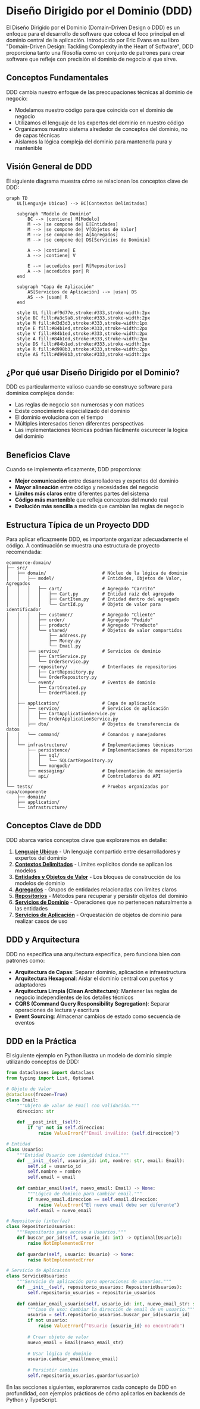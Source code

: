 # Diseño Dirigido por el Dominio (DDD)

El Diseño Dirigido por el Dominio (Domain-Driven Design o DDD) es un enfoque para el desarrollo de software que coloca el foco principal en el dominio central de la aplicación. Introducido por Eric Evans en su libro "Domain-Driven Design: Tackling Complexity in the Heart of Software", DDD proporciona tanto una filosofía como un conjunto de patrones para crear software que refleje con precisión el dominio de negocio al que sirve.

## Conceptos Fundamentales

DDD cambia nuestro enfoque de las preocupaciones técnicas al dominio de negocio:

- Modelamos nuestro código para que coincida con el dominio de negocio
- Utilizamos el lenguaje de los expertos del dominio en nuestro código
- Organizamos nuestro sistema alrededor de conceptos del dominio, no de capas técnicas
- Aislamos la lógica compleja del dominio para mantenerla pura y mantenible

## Visión General de DDD

El siguiente diagrama muestra cómo se relacionan los conceptos clave de DDD:

```mermaid
graph TD
    UL[Lenguaje Ubicuo] --> BC[Contextos Delimitados]
    
    subgraph "Modelo de Dominio"
        BC --> |contiene| M[Modelo]
        M --> |se compone de| E[Entidades]
        M --> |se compone de| V[Objetos de Valor]
        M --> |se compone de| A[Agregados]
        M --> |se compone de| DS[Servicios de Dominio]
        
        A --> |contiene| E
        A --> |contiene| V
        
        E --> |accedidos por| R[Repositorios]
        A --> |accedidos por| R
    end
    
    subgraph "Capa de Aplicación"
        AS[Servicios de Aplicación] --> |usan| DS
        AS --> |usan| R
    end
    
    style UL fill:#f9d77e,stroke:#333,stroke-width:2px
    style BC fill:#a3c9a8,stroke:#333,stroke-width:2px
    style M fill:#d3d3d3,stroke:#333,stroke-width:1px
    style E fill:#84b1ed,stroke:#333,stroke-width:2px
    style V fill:#84b1ed,stroke:#333,stroke-width:2px
    style A fill:#84b1ed,stroke:#333,stroke-width:2px
    style DS fill:#84b1ed,stroke:#333,stroke-width:2px
    style R fill:#d998b3,stroke:#333,stroke-width:2px
    style AS fill:#d998b3,stroke:#333,stroke-width:2px
```

## ¿Por qué usar Diseño Dirigido por el Dominio?

DDD es particularmente valioso cuando se construye software para dominios complejos donde:

- Las reglas de negocio son numerosas y con matices
- Existe conocimiento especializado del dominio
- El dominio evoluciona con el tiempo
- Múltiples interesados tienen diferentes perspectivas
- Las implementaciones técnicas podrían fácilmente oscurecer la lógica del dominio

## Beneficios Clave

Cuando se implementa eficazmente, DDD proporciona:

- **Mejor comunicación** entre desarrolladores y expertos del dominio
- **Mayor alineación** entre código y necesidades del negocio
- **Límites más claros** entre diferentes partes del sistema
- **Código más mantenible** que refleja conceptos del mundo real
- **Evolución más sencilla** a medida que cambian las reglas de negocio

## Estructura Típica de un Proyecto DDD

Para aplicar eficazmente DDD, es importante organizar adecuadamente el código. A continuación se muestra una estructura de proyecto recomendada:

```
ecommerce-domain/
├── src/
│   ├── domain/                     # Núcleo de la lógica de dominio
│   │   ├── model/                  # Entidades, Objetos de Valor, Agregados
│   │   │   ├── cart/               # Agregado "Carrito"
│   │   │   │   ├── Cart.py         # Entidad raíz del agregado
│   │   │   │   ├── CartItem.py     # Entidad dentro del agregado
│   │   │   │   └── CartId.py       # Objeto de valor para identificador
│   │   │   ├── customer/           # Agregado "Cliente"
│   │   │   ├── order/              # Agregado "Pedido"
│   │   │   ├── product/            # Agregado "Producto"
│   │   │   └── shared/             # Objetos de valor compartidos
│   │   │       ├── Address.py
│   │   │       ├── Money.py
│   │   │       └── Email.py
│   │   ├── service/                # Servicios de dominio
│   │   │   ├── CartService.py
│   │   │   └── OrderService.py
│   │   ├── repository/             # Interfaces de repositorios
│   │   │   ├── CartRepository.py
│   │   │   └── OrderRepository.py
│   │   └── event/                  # Eventos de dominio
│   │       ├── CartCreated.py
│   │       └── OrderPlaced.py
│   │
│   ├── application/                # Capa de aplicación
│   │   ├── service/                # Servicios de aplicación
│   │   │   ├── CartApplicationService.py
│   │   │   └── OrderApplicationService.py
│   │   ├── dto/                    # Objetos de transferencia de datos
│   │   └── command/                # Comandos y manejadores
│   │
│   └── infrastructure/             # Implementaciones técnicas
│       ├── persistence/            # Implementaciones de repositorios
│       │   ├── sql/
│       │   │   └── SQLCartRepository.py
│       │   └── mongodb/
│       ├── messaging/              # Implementación de mensajería
│       └── api/                    # Controladores de API
│
└── tests/                          # Pruebas organizadas por capa/componente
    ├── domain/
    ├── application/
    └── infrastructure/
```

## Conceptos Clave de DDD

DDD abarca varios conceptos clave que exploraremos en detalle:

1. [**Lenguaje Ubicuo**](ubiquitous-language.md) - Un lenguaje compartido entre desarrolladores y expertos del dominio
2. [**Contextos Delimitados**](bounded-contexts.md) - Límites explícitos donde se aplican los modelos
3. [**Entidades y Objetos de Valor**](entities-value-objects.md) - Los bloques de construcción de los modelos de dominio
4. [**Agregados**](aggregates.md) - Grupos de entidades relacionadas con límites claros
5. [**Repositorios**](repositories.md) - Métodos para recuperar y persistir objetos del dominio
6. [**Servicios de Dominio**](domain-services.md) - Operaciones que no pertenecen naturalmente a las entidades
7. [**Servicios de Aplicación**](application-services.md) - Orquestación de objetos de dominio para realizar casos de uso

## DDD y Arquitectura

DDD no especifica una arquitectura específica, pero funciona bien con patrones como:

- **Arquitectura de Capas**: Separar dominio, aplicación e infraestructura
- **Arquitectura Hexagonal**: Aislar el dominio central con puertos y adaptadores
- **Arquitectura Limpia (Clean Architecture)**: Mantener las reglas de negocio independientes de los detalles técnicos
- **CQRS (Command Query Responsibility Segregation)**: Separar operaciones de lectura y escritura
- **Event Sourcing**: Almacenar cambios de estado como secuencia de eventos

## DDD en la Práctica

El siguiente ejemplo en Python ilustra un modelo de dominio simple utilizando conceptos de DDD:

```python
from dataclasses import dataclass
from typing import List, Optional

# Objeto de Valor
@dataclass(frozen=True)
class Email:
    """Objeto de valor de Email con validación."""
    direccion: str
    
    def __post_init__(self):
        if "@" not in self.direccion:
            raise ValueError(f"Email inválido: {self.direccion}")

# Entidad
class Usuario:
    """Entidad Usuario con identidad única."""
    def __init__(self, usuario_id: int, nombre: str, email: Email):
        self.id = usuario_id
        self.nombre = nombre
        self.email = email
    
    def cambiar_email(self, nuevo_email: Email) -> None:
        """Lógica de dominio para cambiar email."""
        if nuevo_email.direccion == self.email.direccion:
            raise ValueError("El nuevo email debe ser diferente")
        self.email = nuevo_email

# Repositorio (interfaz)
class RepositorioUsuarios:
    """Repositorio para acceso a Usuarios."""
    def buscar_por_id(self, usuario_id: int) -> Optional[Usuario]:
        raise NotImplementedError
        
    def guardar(self, usuario: Usuario) -> None:
        raise NotImplementedError

# Servicio de Aplicación
class ServicioUsuarios:
    """Servicio de aplicación para operaciones de usuarios."""
    def __init__(self, repositorio_usuarios: RepositorioUsuarios):
        self.repositorio_usuarios = repositorio_usuarios
    
    def cambiar_email_usuario(self, usuario_id: int, nuevo_email_str: str) -> None:
        """Caso de uso: Cambiar la dirección de email de un usuario."""
        usuario = self.repositorio_usuarios.buscar_por_id(usuario_id)
        if not usuario:
            raise ValueError(f"Usuario {usuario_id} no encontrado")
            
        # Crear objeto de valor
        nuevo_email = Email(nuevo_email_str)
        
        # Usar lógica de dominio
        usuario.cambiar_email(nuevo_email)
        
        # Persistir cambios
        self.repositorio_usuarios.guardar(usuario)
```

En las secciones siguientes, exploraremos cada concepto de DDD en profundidad, con ejemplos prácticos de cómo aplicarlos en backends de Python y TypeScript. 